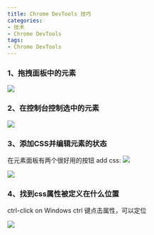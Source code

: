 ```yaml
---
title: Chrome DevTools 技巧
categories:
- 技术
- Chrome DevTools
tags:
- Chrome DevTools
---
```


### 1、拖拽面板中的元素

![](https://ws1.sinaimg.cn/large/006c6oKBgy1fs8mz1f5e1g315b0ponhx.gif)

<!--more-->


### 2、在控制台控制选中的元素

![](https://ws1.sinaimg.cn/large/006c6oKBgy1fs8n6jbdp6g30x50o2ayc.gif)

### 3、添加CSS并编辑元素的状态

在元素面板有两个很好用的按钮
add css:
![](https://ws1.sinaimg.cn/large/006c6oKBgy1fs8ng4t9zdg30pk0l8q9w.gif)


![](https://ws1.sinaimg.cn/large/006c6oKBgy1fs8ngg82loj30hc08naa8.jpg)

### 4、找到css属性被定义在什么位置

ctrl-click on Windows   ctrl 键点击属性，可以定位

![](https://ws1.sinaimg.cn/large/006c6oKBgy1fs8nmurgvqg30t20k6tdz.gif)

